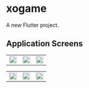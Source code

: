 # xogame

A new Flutter project.

## Application Screens

<table>
  <tr>
    <td align="center"><img width=100% src="https://github.com/Marawanemad/XO_Game/assets/88719313/1ffa266c-a577-4f6c-b53d-3681b5aa903b"></td>
    <td align="center"><img width=100% src="https://github.com/Marawanemad/XO_Game/assets/88719313/a0f539ec-9409-4634-b72f-d31d1e8b0d5c"></td>
    <td align="center"><img width=100% src="https://github.com/Marawanemad/XO_Game/assets/88719313/3845d676-1635-4591-9f4f-d7505cca48cc"></td>
  </tr>
</table>

<table>
  <tr>
    <td align="center"><img width=100% src="https://github.com/Marawanemad/XO_Game/assets/88719313/7ec80013-d911-4d18-a097-2f12927a1320"></td>
    <td align="center"><img width=100% src="https://github.com/Marawanemad/XO_Game/assets/88719313/5cc1a22e-f906-481d-8c48-5552f1eb70bb"></td>
    <td align="center"><img width=100% src="https://github.com/Marawanemad/XO_Game/assets/88719313/93ef0b0b-c194-48d0-b49a-b5c5a266e374"></td>
  </tr>
</table>
